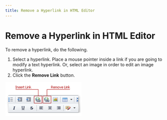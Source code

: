```yaml
---
title: Remove a Hyperlink in HTML Editor
---
```

# Remove a Hyperlink in HTML Editor
To remove a hyperlink, do the following.
1. Select a hyperlink. Place a mouse pointer inside a link if you are going to modify a text hyperlink. Or, select an image in order to edit an image hyperlink.
2. Click the **Remove Link** button.

![ASPxHtmlEditor-CreateHyperlink](../../../images/Img7362.png)